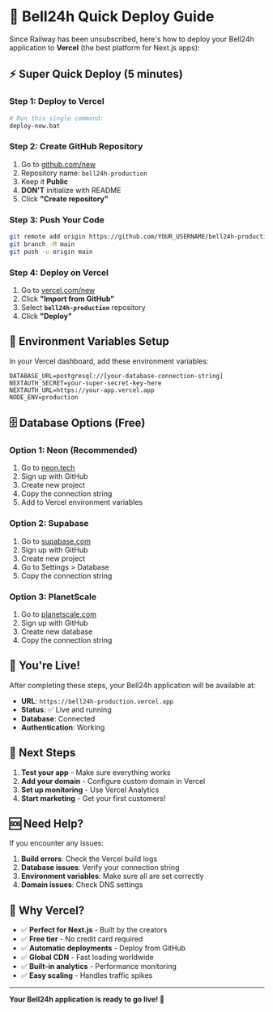 # 🚀 Bell24h Quick Deploy Guide

Since Railway has been unsubscribed, here's how to deploy your Bell24h application to **Vercel** (the best platform for Next.js apps):

## ⚡ **Super Quick Deploy (5 minutes)**

### **Step 1: Deploy to Vercel**
```bash
# Run this single command:
deploy-now.bat
```

### **Step 2: Create GitHub Repository**
1. Go to [github.com/new](https://github.com/new)
2. Repository name: `bell24h-production`
3. Keep it **Public**
4. **DON'T** initialize with README
5. Click **"Create repository"**

### **Step 3: Push Your Code**
```bash
git remote add origin https://github.com/YOUR_USERNAME/bell24h-production.git
git branch -M main
git push -u origin main
```

### **Step 4: Deploy on Vercel**
1. Go to [vercel.com/new](https://vercel.com/new)
2. Click **"Import from GitHub"**
3. Select **`bell24h-production`** repository
4. Click **"Deploy"**

## 🎯 **Environment Variables Setup**

In your Vercel dashboard, add these environment variables:

```env
DATABASE_URL=postgresql://[your-database-connection-string]
NEXTAUTH_SECRET=your-super-secret-key-here
NEXTAUTH_URL=https://your-app.vercel.app
NODE_ENV=production
```

## 🗄️ **Database Options (Free)**

### **Option 1: Neon (Recommended)**
1. Go to [neon.tech](https://neon.tech)
2. Sign up with GitHub
3. Create new project
4. Copy the connection string
5. Add to Vercel environment variables

### **Option 2: Supabase**
1. Go to [supabase.com](https://supabase.com)
2. Sign up with GitHub
3. Create new project
4. Go to Settings > Database
5. Copy the connection string

### **Option 3: PlanetScale**
1. Go to [planetscale.com](https://planetscale.com)
2. Sign up with GitHub
3. Create new database
4. Copy the connection string

## 🎉 **You're Live!**

After completing these steps, your Bell24h application will be available at:
- **URL**: `https://bell24h-production.vercel.app`
- **Status**: ✅ Live and running
- **Database**: Connected
- **Authentication**: Working

## 📱 **Next Steps**

1. **Test your app** - Make sure everything works
2. **Add your domain** - Configure custom domain in Vercel
3. **Set up monitoring** - Use Vercel Analytics
4. **Start marketing** - Get your first customers!

## 🆘 **Need Help?**

If you encounter any issues:

1. **Build errors**: Check the Vercel build logs
2. **Database issues**: Verify your connection string
3. **Environment variables**: Make sure all are set correctly
4. **Domain issues**: Check DNS settings

## 🎯 **Why Vercel?**

- ✅ **Perfect for Next.js** - Built by the creators
- ✅ **Free tier** - No credit card required
- ✅ **Automatic deployments** - Deploy from GitHub
- ✅ **Global CDN** - Fast loading worldwide
- ✅ **Built-in analytics** - Performance monitoring
- ✅ **Easy scaling** - Handles traffic spikes

---

**Your Bell24h application is ready to go live! 🚀**
